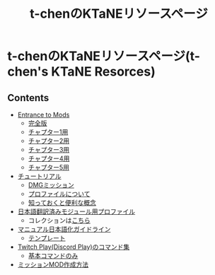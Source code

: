 ﻿---
layout: default
title: t-chenのKTaNEリソースページ
description: t-chenが作成したKTaNEのリソース一覧です。MODのマニュアルやチュートリアル、翻訳情報などがあります。
lang: ja_JP
---

# t-chenのKTaNEリソースページ(t-chen's KTaNE Resorces)

## Contents

* [Entrance to Mods](/Entrance%20to%20Mods)
  * [完全版](/Entrance%20to%20Mods/Entrance%20To%20Mods%20Complete.html)
  * [チャプター1用](/Entrance%20to%20Mods/Entrance%20To%20Mods%20Chapter1.html)
  * [チャプター2用](/Entrance%20to%20Mods/Entrance%20To%20Mods%20Chapter2.html)
  * [チャプター3用](/Entrance%20to%20Mods/Entrance%20To%20Mods%20Chapter3.html)
  * [チャプター4用](/Entrance%20to%20Mods/Entrance%20To%20Mods%20Chapter4.html)
  * [チャプター5用](/Entrance%20to%20Mods/Entrance%20To%20Mods%20Chapter5.html)
* [チュートリアル](/Tutorials)
  * [DMGミッション](/Tutorials/dmg)
  * [プロファイルについて](/Tutorials/profile) 
  * [知っておくと便利な概念](/Tutorials/benri) 
* [日本語翻訳済みモジュール用プロファイル](/JaProfiles)
  * コレクションは[こちら](https://steamcommunity.com/sharedfiles/filedetails/?id=2276193037)
* [マニュアル日本語化ガイドライン](/TranslationGuideline)
  * [テンプレート](/TranslationGuideline/TemplateJa.zip)
* [Twitch Play(Discord Play)のコマンド集](/tpCommands)
  * [基本コマンドのみ](/tpCommands/basic)
* [ミッションMOD作成方法](/MissionCreating)